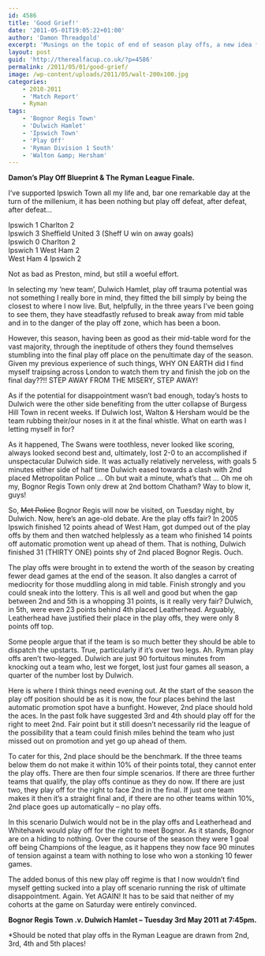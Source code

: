 ```yaml
---
id: 4586
title: 'Good Grief!'
date: '2011-05-01T19:05:22+01:00'
author: 'Damon Threadgold'
excerpt: 'Musings on the topic of end of season play offs, a new idea for the future and brief comment on the game we went to on Saturday, Ryman League Division 1 South - Walton & Hersham 0 Dulwich Hamlet 2.'
layout: post
guid: 'http://therealfacup.co.uk/?p=4586'
permalink: /2011/05/01/good-grief/
image: /wp-content/uploads/2011/05/walt-200x100.jpg
categories:
    - 2010-2011
    - 'Match Report'
    - Ryman
tags:
    - 'Bognor Regis Town'
    - 'Dulwich Hamlet'
    - 'Ipswich Town'
    - 'Play Off'
    - 'Ryman Division 1 South'
    - 'Walton &amp; Hersham'
---
```


**Damon’s Play Off Blueprint &amp; The Ryman League Finale.**

I’ve supported Ipswich Town all my life and, bar one remarkable day at the turn of the millenium, it has been nothing but play off defeat, after defeat, after defeat…

Ipswich 1 Charlton 2  
Ipswich 3 Sheffield United 3 (Sheff U win on away goals)  
Ipswich 0 Charlton 2  
Ipswich 1 West Ham 2  
West Ham 4 Ipswich 2

Not as bad as Preston, mind, but still a woeful effort.

In selecting my ‘new team’, Dulwich Hamlet, play off trauma potential was not something I really bore in mind, they fitted the bill simply by being the closest to where I now live. But, helpfully, in the three years I’ve been going to see them, they have steadfastly refused to break away from mid table and in to the danger of the play off zone, which has been a boon.

However, this season, having been as good as their mid-table word for the vast majority, through the ineptitude of others they found themselves stumbling into the final play off place on the penultimate day of the season. Given my previous experience of such things, WHY ON EARTH did I find myself traipsing across London to watch them try and finish the job on the final day??!! STEP AWAY FROM THE MISERY, STEP AWAY!

As if the potential for disappointment wasn’t bad enough, today’s hosts to Dulwich were the other side benefiting from the utter collapse of Burgess Hill Town in recent weeks. If Dulwich lost, Walton &amp; Hersham would be the team rubbing their/our noses in it at the final whistle. What on earth was I letting myself in for?

As it happened, The Swans were toothless, never looked like scoring, always looked second best and, ultimately, lost 2-0 to an accomplished if unspectacular Dulwich side. It was actually relatively nerveless, with goals 5 minutes either side of half time Dulwich eased towards a clash with 2nd placed Metropolitan Police … Oh but wait a minute, what’s that … Oh me oh my, Bognor Regis Town only drew at 2nd bottom Chatham? Way to blow it, guys!

So, <del>Met Police</del> Bognor Regis will now be visited, on Tuesday night, by Dulwich. Now, here’s an age-old debate. Are the play offs fair? In 2005 Ipswich finished 12 points ahead of West Ham, got dumped out of the play offs by them and then watched helplessly as a team who finished 14 points off automatic promotion went up ahead of them. That is nothing, Dulwich finished 31 (THIRTY ONE) points shy of 2nd placed Bognor Regis. Ouch.

The play offs were brought in to extend the worth of the season by creating fewer dead games at the end of the season. It also dangles a carrot of mediocrity for those muddling along in mid table. Finish strongly and you could sneak into the lottery. This is all well and good but when the gap between 2nd and 5th is a whopping 31 points, is it really very fair? Dulwich, in 5th, were even 23 points behind 4th placed Leatherhead. Arguably, Leatherhead have justified their place in the play offs, they were only 8 points off top.

Some people argue that if the team is so much better they should be able to dispatch the upstarts. True, particularly if it’s over two legs. Ah. Ryman play offs aren’t two-legged. Dulwich are just 90 fortuitous minutes from knocking out a team who, lest we forget, lost just four games all season, a quarter of the number lost by Dulwich.

Here is where I think things need evening out. At the start of the season the play off position should be as it is now, the four places behind the last automatic promotion spot have a bunfight. However, 2nd place should hold the aces. In the past folk have suggested 3rd and 4th should play off for the right to meet 2nd. Fair point but it still doesn’t necessarily rid the league of the possibility that a team could finish miles behind the team who just missed out on promotion and yet go up ahead of them.

To cater for this, 2nd place should be the benchmark. If the three teams below them do not make it within 10% of their points total, they cannot enter the play offs. There are then four simple scenarios. If there are three further teams that qualify, the play offs continue as they do now. If there are just two, they play off for the right to face 2nd in the final. If just one team makes it then it’s a straight final and, if there are no other teams within 10%, 2nd place goes up automatically – no play offs.

In this scenario Dulwich would not be in the play offs and Leatherhead and Whitehawk would play off for the right to meet Bognor. As it stands, Bognor are on a hiding to nothing. Over the course of the season they were 1 goal off being Champions of the league, as it happens they now face 90 minutes of tension against a team with nothing to lose who won a stonking 10 fewer games.

The added bonus of this new play off regime is that I now wouldn’t find myself getting sucked into a play off scenario running the risk of ultimate disappointment. Again. Yet AGAIN! It has to be said that neither of my cohorts at the game on Saturday were entirely convinced.

**Bognor Regis Town .v. Dulwich Hamlet – Tuesday 3rd May 2011 at 7:45pm.**

\*Should be noted that play offs in the Ryman League are drawn from 2nd, 3rd, 4th and 5th places!